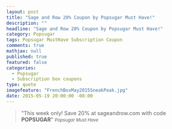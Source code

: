 ```yaml
---
layout: post
title: "Sage and Row 20% Coupon by Popsugar Must Have!"
description: ""
headline: "Sage and Row 20% Coupon by Popsugar Must Have!"
category: Popsugar
tags: Popsugar MustHave Subscription Coupon
comments: true
mathjax: null
published: true
featured: false
categories: 
  - Popsugar
  - Subscription box coupons
type: quote
imagefeature: "FrenchBoxMay2015SneakPeak.jpg"
date: 2015-05-19 20:00:00 -08:00
---
```


> "This week only! Save 20% at sageandrow.com with code <b>POPSUGAR</b>"
> <small><cite title="Popsugar Must Have">Popsugar Must Have</cite></small>
